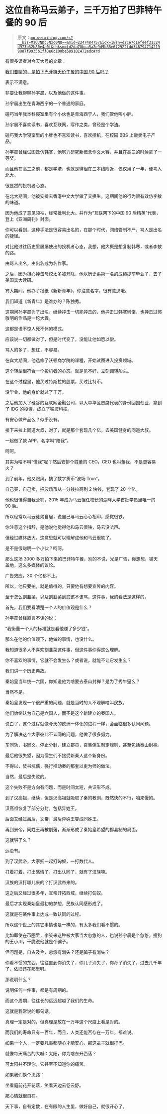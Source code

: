 # 这位自称马云弟子，三千万拍了巴菲特午餐的 90 后

> 原文：[`mp.weixin.qq.com/s?__biz=MzU3NDc5Nzc0NQ==&mid=2247484757&idx=1&sn=d2ce7c1efeef31324d973b32b80e4a0f&chksm=fd2da78bca5a2e9d9b88e672922fdd3487947142199887f9935b1ff8e6c100be589181472adc#rd`](http://mp.weixin.qq.com/s?__biz=MzU3NDc5Nzc0NQ==&mid=2247484757&idx=1&sn=d2ce7c1efeef31324d973b32b80e4a0f&chksm=fd2da78bca5a2e9d9b88e672922fdd3487947142199887f9935b1ff8e6c100be589181472adc#rd)

有很多读者对今天大号的文章：

[我们要聊的，是拍下巴菲特天价午餐的中国 90 后吗？](https://mp.weixin.qq.com/s?__biz=MzU0MjYwNDU2Mw==&mid=2247486549&idx=2&sn=2451485c8b5d79492ab87b8e09fbfd1d&chksm=fb196029cc6ee93f5be1d9d8d9264cb1244395d37083c147cd8f4c33623f7e6c8b23927db334&token=1850174815&lang=zh_CN&scene=21#wechat_redirect)

表示不满意。

非要让我聊聊孙宇晨，以及他做的这件事。

孙宇晨出生在青海西宁的一个普通的家庭。

碰巧当年我本科寝室里有个小伙也是青海西宁人，我们管他叫小胖。

孙宇晨不喜欢读书，喜欢互联网，写作之类，曾经是个学渣。

碰巧我大学寝室里的小胖也不喜欢读书，喜欢攒机，在校园 BBS 上贩卖电子产品。

孙宇晨曾经试图效仿韩寒，他努力研究新概念作文大赛，并且在高三的时候拿了一等奖。

而且他在高三之前，都是学渣，也就是徘徊在三本线附近，仅仅用了一年，便考入北大。

很显然的投机者心态。

在北大期间，他被安排去香港中文大学做了交换生，这期间他的行为很有效仿李敖的味道。

因为他成了意见领袖，经常批判北大。并作为“互联网下的中国 90 后精英”代表，登上《亚洲周刊》封面。

你可以看到，这种手法是很容易出名的，在那个时代，网络管制不严，骂人是出名的捷径。

对比他过往历史里屡屡使出的投机者心态，我想，他大概是想复制韩寒，或者李敖的路。

由骂人出名，由出名成为名作家。

之后，因为担心抨击母校太多被开除，他以历史系第一名的成绩提前毕业了，去了美国宾大读研。

宾大期间，他办了报纸《新新青年》，你注意名字，很有意思哦。

我们知道《新青年》是谁办的？陈独秀。

这期间孙宇晨为了出名，继续抨击一切能抨击的，他抨击过韩寒懒惰，也抨击过郭敬明的作品是一坨大粪。

这都是语不惊人死不休的模式。

应该说一切都做对了，但是时代变了，没能让他如愿以偿。

骂人的多了，想红，不容易。

在宾大期间，他选修了沃顿商学院的课程，开始试图进入投资领域。

这个转型很符合一个投机者的心态。就是见不好，立刻调转船头。

在这个过程里，他买过特斯拉的股票，买过比特币。

没毕业，他的身价就过了千万。

之后他加入了硅谷的互联网金融公司，以大中华区首席代表的身份回国创业，拿到了 IDG 的投资，成立了锐波科技。

有安心做产品么？似乎没有。

接下来拉上同道大叔，对了，就是那个套现几个亿，去美国健身的同道大叔。

一起做了款 APP，名字叫“陪我”。

呵呵。

其实为啥不叫“懂我”呢？然后安排个姓董的 CEO，CEO 也叫董我，不是更容易火？ 

到了前年，他又跟风，搞了数字货币“波场 Tron”。

自己买，自己卖，把波场币从一分钱拉高到 2 块钱，套现了 20 个亿。

他也很懂得自我营销，2015 年成为马云担任校长的湖畔大学首批学员里唯一的 90 后。

所以经常以马云徒弟自居，说自己与马云心心相印，感觉很铁。

你注意这个措辞，是他说他觉得他和马云很铁，马云没吭声。

但经过媒体放大，这意思就可以理解成他和马云很铁了。

是不是很聪明一个小伙？呵呵。

那么这场 3000 多万拍下来的巴菲特午餐，别的不说，光是广告，你想想，铺天盖地，这么多媒体的议论。

广告效应，30 个亿都不止。

所以，他只要拍，就是值得的，只要他有想要宣传的内容。

至于怎么割韭菜，以及割韭菜到底该不该骂，这件事，我的看法是这样的。

首先，我们要看清楚一个人的价值观是什么？

孙宇晨曾经直言不讳的说：

“我衡量一个人的标准就是看他赚了多少钱”。

那么在他的价值观下，他做的事情，也没什么。

我知道很多人不喜欢割韭菜这件事，但这件事你得这么理解。

你不喜欢的事情，它就不会发生么？或者说，就能不让它发生么？

我们讲一个历史典故。

秦始皇当年统一六国，你知道他为啥要去泰山封禅？是为了秀牛逼么？

当然不是。

秦始皇发现一个很严重的问题，就是当时的人不理解啥叫民族。

他们始终认为自己是六国人，而不是这个新建立的秦国人。

说白了，这个过程就像今天的欧洲一体化的进程一样，会面临很多认同问题。

为了解决这个大家彼此不认同的问题，他做了很多努力。

车同轨，书同文，停止分封，建立郡县，召集儒生制定规则，甚至包括泰山封禅。

最后他很失望，因为儒生们不接受新秦人这个新身份。

不得以，焚书坑儒，强行推动秦的那套以吏为师的做法。

当然，最后是失败的。

这个失败不是方向有问题，而是时间太短，共识形不成。

到了汉高祖，继续，但是汉高祖就吸取了秦的教训，既然快的不行，咱来慢的。

汉高祖恢复了部分分封，包括异姓王。

后面又经过吕后，文帝，最后异姓王变成同姓王。

再到景帝，同姓王再被削藩，渐渐形成了秦始皇希望的郡县制的局面。

这就够了么？

远没有。

到了汉武帝，大家捆一起打匈奴，一打数代人。

打着打着，打出感情了，打出认同了，就有了汉族嘛。

汉族的汉打哪儿来的？打汉武帝来的。

这之后又经过很多年，宣帝开拓西域，继续打匈奴。

最后才实现秦始皇最初的梦想，民族认同感形成了。

这就是在某件事上达成一致认同的过程。

所以这个世上的其它事情也是一样的，有太多我们看不惯的。

比如即使在币圈里，李笑来这种被大家当大忽悠的人，也说孙宇晨是个忽悠，搜狗的王小川，干脆说他就是个骗子。

但问题是，自古及今，忽悠有消失？还是骗子有消失？

你看不惯的东西，往往直到你消失了，你儿子消失了，你孙子消失了，过去几千年了，依旧还在那里呀。

那说明什么？

说明任何一件事，都是有周期的。

而这个周期，往往长的远远超越了我们的生命。

这就是我常说的那句话。

真理一定是对的，但真理是放在一万年这个尺度上看是对的。

而我们的寿命只有一百年，而且，人类还能否存在一万年，都难说。

如果一个人，一定要凡事都随心才能安心，那这辈子就很拧巴。

就像每天痛苦的大喊：太阳，你为啥东升西落？

可太阳并不理你，它甚至不知道你的痛苦。

如果我们换个思路：

坐看庭前花开花落，笑看天边云卷云舒。

那心情就很自在。

天下事，自有定数，在有限的人生里，做好自己，就很开心了。